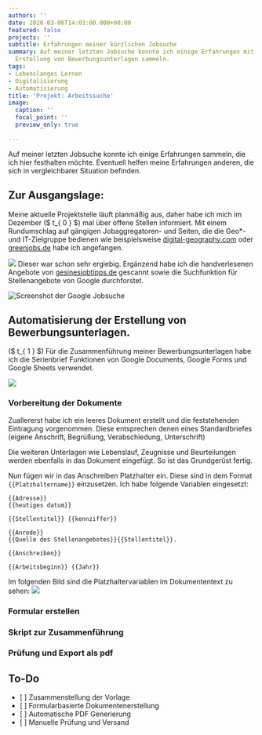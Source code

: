 ```yaml
---
authors: ''
date: 2020-03-06T14:03:00.000+00:00
featured: false
projects: ''
subtitle: Erfahrungen meiner kürzlichen Jobsuche
summary: Auf meiner letzten Jobsuche konnte ich einige Erfahrungen mit der automatisierten
  Erstellung von Bewerbungsunterlagen sammeln.
tags:
- Lebenslanges Lernen
- Digitalisierung
- Automatisierung
title: 'Projekt: Arbeitssuche'
image:
  caption: ''
  focal_point: ''
  preview_only: true

---
```

Auf meiner letzten Jobsuche konnte ich einige Erfahrungen sammeln, die ich hier festhalten möchte. Eventuell helfen meine Erfahrungen anderen, die sich in vergleichbarer Situation befinden.

## Zur Ausgangslage:

Meine aktuelle Projektstelle läuft planmäßig aus, daher habe ich mich im Dezember ($ t_{ 0 } $) mal über offene Stellen informiert. Mit einem Rundumschlag auf gängigen Jobaggregatoren- und Seiten, die die Geo*- und IT-Zielgruppe bedienen wie beispielsweise [digital-geography.com](https://de.digital-geography.com/jobs/ "digital-geography.com") oder [greenjobs.de](https://www.greenjobs.de/ "greenjobs.de") habe ich angefangen.

![](/img/digitalgeography.jpg) Dieser war schon sehr ergiebig. Ergänzend habe ich die handverlesenen Angebote von [gesinesjobtipps.de](https://gesinesjobtipps.de/ "gesinesjobtipps.de") gescannt sowie die Suchfunktion für Stellenangebote von Google durchforstet.

![Screenshot der Google Jobsuche](/img/googlejobs.jpg "Google Jobsuche")

## Automatisierung der Erstellung von Bewerbungsunterlagen.

($ t_{ 1 } $) Für die Zusammenführung meiner Bewerbungsunterlagen habe ich die Serienbrief Funktionen von Google Documents, Google Forms und Google Sheets verwendet.

![](/img/dokumente.png)

### Vorbereitung der Dokumente

Zuallererst habe ich ein leeres Dokument erstellt und die feststehenden Eintragung vorgenommen. Diese entsprechen denen eines Standardbriefes (eigene Anschrift, Begrüßung, Verabschiedung, Unterschrift)

Die weiteren Unterlagen wie Lebenslauf, Zeugnisse und Beurteilungen werden ebenfalls in das Dokument eingefügt. So ist das Grundgerüst fertig.

Nun fügen wir in das Anschreiben Platzhalter ein. Diese sind in dem Format `{{Platzhaltername}}` einzusetzen. Ich habe folgende Variablen eingesetzt:

```
{{Adresse}}
{{heutiges datum}}  

{{Stellentitel}} {{kennziffer}}

{{Anrede}}
{{Quelle des Stellenangebotes}}{{Stellentitel}}.

{{Anschreiben}}

{{Arbeitsbeginn}} {{Jahr}}
```

Im folgenden Bild sind die Platzhaltervariablen im Dokumententext zu sehen:
![](/img/jobformular.png)

### Formular erstellen


### Skript zur Zusammenführung

### Prüfung und Export als pdf

## To-Do

* \[ \] Zusammenstellung der Vorlage
* \[ \] Formularbasierte Dokumentenerstellung
* \[ \] Automatische PDF Generierung
* \[ \] Manuelle Prüfung und Versand
